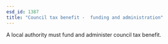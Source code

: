 ```yaml
---
esd_id: 1387
title: "Council tax benefit -  funding and administration"
---
```


A local authority must fund and administer council tax benefit.

